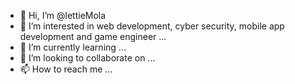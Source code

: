 - 👋 Hi, I’m @lettieMola
- 👀 I’m interested in web development, cyber security, mobile app development and game engineer ...
- 🌱 I’m currently learning ...
- 💞️ I’m looking to collaborate on ...
- 📫 How to reach me ...

<!---
lettieMola/lettieMola is a ✨ special ✨ repository because its `README.md` (this file) appears on your GitHub profile.
You can click the Preview link to take a look at your changes.
--->
